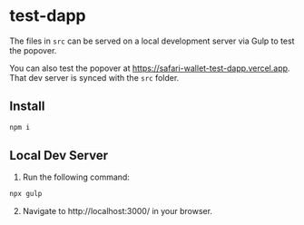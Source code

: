 # test-dapp

The files in `src` can be served on a local development server via Gulp to test the popover.

You can also test the popover at https://safari-wallet-test-dapp.vercel.app. That dev server is synced with the `src` folder.

## Install

```sh
npm i
```

## Local Dev Server

1. Run the following command:

```sh
npx gulp
```

2. Navigate to http://localhost:3000/ in your browser.
